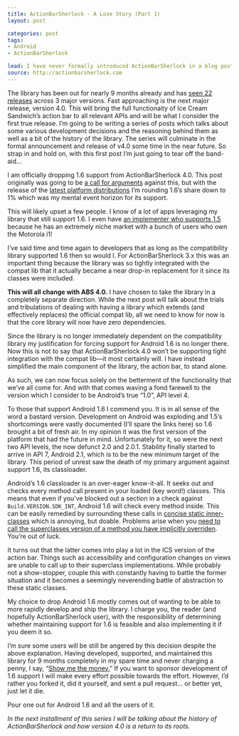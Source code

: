 ```yaml
---
title: ActionBarSherlock - A Love Story (Part 1)
layout: post

categories: post
tags:
- Android
- ActionBarSherlock

lead: I have never formally introduced ActionBarSherlock in a blog post.
source: http://actionbarsherlock.com
---
```


The library has been out for nearly 9 months already and has [seen 22 releases](https://github.com/JakeWharton/ActionBarSherlock/tags) across 3 major versions. Fast approaching is the next major release, version 4.0. This will bring the full functionaity of Ice Cream Sandwich’s action bar to all relevant APIs and will be what I consider the first true release. I’m going to be writing a series of posts which talks about some various development decisions and the reasoning behind them as well as a bit of the history of the library. The series will culminate in the formal announcement and release of v4.0 some time in the near future. So strap in and hold on, with this first post I’m just going to tear off the band-aid…

I am officially dropping 1.6 support from ActionBarSherlock 4.0. This post originally was going to be [a call for arguments](https://twitter.com/JakeWharton/status/142402144874663936) against this, but with the release of the [latest platform distributions](http://developer.android.com/resources/dashboard/platform-versions.html) I’m rounding 1.6’s share down to 1% which was my mental event horizon for its support.

This will likely upset a few people. I know of a lot of apps leveraging my library that still support 1.6. I even have [an implementer who supports 1.5](https://market.android.com/details?id=com.strategiesinsoftware.erg) because he has an extremely niche market with a bunch of users who own the Motorola i1!

I’ve said time and time again to developers that as long as the compatibility library supported 1.6 then so would I. For ActionBarSherlock 3.x this was an important thing because the library was so tightly integrated with the compat lib that it actually became a near drop-in replacement for it since its classes were included.

**This will all change with ABS 4.0.** I have chosen to take the library in a completely separate direction. While the next post will talk about the trials and tribulations of dealing with having a library which extends (and effectively replaces) the official compat lib, all we need to know for now is that the core library will now have zero dependencies.

Since the library is no longer immediately dependent on the compatibility library my justification for forcing support for Android 1.6 is no longer there. Now this is not to say that ActionBarSherlock 4.0 won’t be supporting tight integration with the compat lib—it most certainly will. I have instead simplified the main component of the library, the action bar, to stand alone.

As such, we can now focus solely on the betterment of the functionality that we’ve all come for. And with that comes waving a fond farewell to the version which I consider to be Android’s true “1.0”, API level 4.

To those that support Android 1.6 I commend you. It is in all sense of the word a bastard version. Development on Android was exploding and 1.5’s shortcomings were vastly documented (I’ll spare the links here) so 1.6 brought a bit of fresh air. In my opinion it was the first version of the platform that had the future in mind. Unfortunately for it, so were the next two API levels, the now defunct 2.0 and 2.0.1. Stability finally started to arrive in API 7, Android 2.1, which is to be the new minimum target of the library. This period of unrest saw the death of my primary argument against support 1.6, its classloader.

Android’s 1.6 classloader is an over-eager know-it-all. It seeks out and checks every method call present in your loaded (key word!) classes. This means that even if you’ve blocked out a section in a check against `Build.VERSION.SDK_INT`, Android 1.6 will check every method inside. This can be easily remedied by surrounding these calls in [concise static inner-classes](https://github.com/JakeWharton/ActionBarSherlock/blob/b0043b245eac671646b019dbbff55b2a4ec278c6/library/src/com/actionbarsherlock/internal/view/menu/ActionMenuPresenter.java#L121-126) which is annoying, but doable. Problems arise when you [need to call the superclasses version of a method you have implicitly overriden](https://github.com/JakeWharton/ActionBarSherlock/blob/da0bfadd1d546f97b92d9a93d028d2ac0113b49f/library/src/android/support/v4/app/FragmentActivity.java#L1010-1013). You’re out of luck.

It turns out that the latter comes into play a lot in the ICS version of the action bar. Things such as accessibility and configuration changes on views are unable to call up to their superclass implementations. While probably not a show-stopper, couple this with constantly having to battle the former situation and it becomes a seemingly neverending battle of abstraction to these static classes.

My choice to drop Android 1.6 mostly comes out of wanting to be able to more rapidly develop and ship the library. I charge you, the reader (and hopefully ActionBarSherlock user), with the responsibility of determining whether maintaining support for 1.6 is feasible and also implementing it if you deem it so.

I’m sure some users will be still be angered by this decision despite the above explanation. Having developed, supported, and maintained this library for 9 months completely in my spare time and never charging a penny, I say, “[Show me the money.](http://www.youtube.com/watch?v=OaiSHcHM0PA)” If you want to sponsor development of 1.6 support I will make every effort possible towards the effort. However, I’d rather you forked it, did it yourself, and sent a pull request… or better yet, just let it die.

Pour one out for Android 1.6 and all the users of it.

*In the next installment of this series I will be talking about the history of ActionBarSherlock and how version 4.0 is a return to its roots.*
